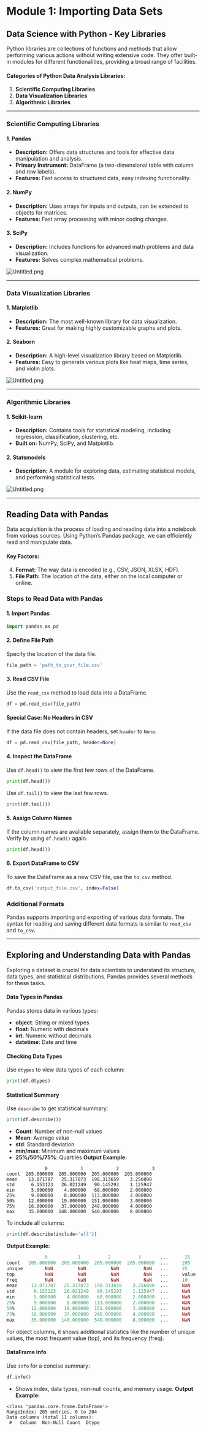 

# Module 1: Importing Data Sets
## Data Science with Python - Key Libraries
Python libraries are collections of functions and methods that allow performing various actions without writing extensive code. They offer built-in modules for different functionalities, providing a broad range of facilities.
#### Categories of Python Data Analysis Libraries:
1. **Scientific Computing Libraries**
2. **Data Visualization Libraries**
3. **Algorithmic Libraries**

___
### Scientific Computing Libraries
#### 1. **Pandas**
- **Description:** Offers data structures and tools for effective data manipulation and analysis.
- **Primary Instrument:** DataFrame (a two-dimensional table with column and row labels).
- **Features:** Fast access to structured data, easy indexing functionality.
#### 2. **NumPy**
- **Description:** Uses arrays for inputs and outputs, can be extended to objects for matrices.
- **Features:** Fast array processing with minor coding changes.
#### 3. **SciPy**
- **Description:** Includes functions for advanced math problems and data visualization.
- **Features:** Solves complex mathematical problems.

![Untitled.png](https://prod-files-secure.s3.us-west-2.amazonaws.com/03e82b26-cccb-4906-bb56-adabcbdc0655/997ac361-58a8-4f04-bb0f-79fea4baa761/Untitled.png?X-Amz-Algorithm=AWS4-HMAC-SHA256&X-Amz-Content-Sha256=UNSIGNED-PAYLOAD&X-Amz-Credential=ASIAZI2LB466TMVFQFXG%2F20250205%2Fus-west-2%2Fs3%2Faws4_request&X-Amz-Date=20250205T091612Z&X-Amz-Expires=3600&X-Amz-Security-Token=IQoJb3JpZ2luX2VjECkaCXVzLXdlc3QtMiJHMEUCIQDlKN0irED615Ldcbw1v7uHOanse4zZtk5Ev0jLz5bK%2BAIgYvgE%2Bd0sOsqu4nqRaspKSQxaD5mCRUemsRVq9gBoDZ0q%2FwMIQhAAGgw2Mzc0MjMxODM4MDUiDEVFwYDtqfAXMpmDECrcA7WDs3Uuq6bKwgSI4lwgh7s9Ucl%2BDUTXSA%2BlErapyyPRAyjxnQYGYi8oFZZ3VRKFr6V0GLTycmPd6cI%2F1gDHkdX%2Frg4AD4ZKRHRjbPPamG5kBE5MVX51T7H3eOXH5uxX0ONmAogFVUj60h27KcjCWBrK7GzEQSNsnRgEw1ANRebOC%2BJeOZ2J8SA1FS6KHtPKjmCEpbCduTnBXEW8LJBG9V5aKsue1hcBJhIxLsg%2Bw9usUCTh%2F8dEhnUVA%2F%2Frb3yZBOtM6rucHByZWdBvFW7ZXGeZ1dh2FBnly0jHfKTg8qm2OLTxGuAsgXKHOE9DAXKadnjaUrm%2FfruML33xo8dRWxcYsdHTy55b7bR2jTAGXzr6SYH2WliZZ4FUCIN5av5vqXcRJDvV%2B%2FI3iGIkyf10%2FGWBnrUYbr2LlRLy8%2Bm%2FK9a1xV1Ok2bLG5IXiYglIRbgJbaUVZv6NIT6u365KpDY1br9NSE8ryY%2BA4qO10iuFNWB7RFGcPLM8JWJkblgcHsG3BfeE9wABQmSkEd8trSZXAp766Df00a0VUhUoa%2FWBTki5fYhJLZ0H6gra37m2xvgBNHuBY9srh9%2Fei5uaXMl8tTmtUyQ4F%2BRBJsPYyo%2FRKURA%2FzQGGfLpmZF1924MMXPjL0GOqUB0vHh4ha8vYoe9K3jkU5EyXDoijj8H9v1Q7JodBtILHZlwpSHrwzMXgjIvBatfOACvcDrkFlnT5gSSowJMN8LQ70y5n%2BhtsAEo7GfaaE4nmP1ojfzhLPki%2FJinCOge%2BuiZ44c3gej2v9WvX%2B%2BfOf3LYLo358z%2F9e9m%2BILJ8ge%2BJ2F5Zd3ahxDVWaobAZWXy3g%2FNORr2gps%2F%2BpizVDnw3jc2N6iUTE&X-Amz-Signature=c547fd834d7517a3d3129171762d235f5b6b889516e907cac560f556bedc7fbd&X-Amz-SignedHeaders=host&x-id=GetObject)
___
### Data Visualization Libraries
#### 1. **Matplotlib**
- **Description:** The most well-known library for data visualization.
- **Features:** Great for making highly customizable graphs and plots.
#### 2. **Seaborn**
- **Description:** A high-level visualization library based on Matplotlib.
- **Features:** Easy to generate various plots like heat maps, time series, and violin plots.

![Untitled.png](https://prod-files-secure.s3.us-west-2.amazonaws.com/03e82b26-cccb-4906-bb56-adabcbdc0655/733d1e42-5a53-4fd8-90c1-3d85254369a6/Untitled.png?X-Amz-Algorithm=AWS4-HMAC-SHA256&X-Amz-Content-Sha256=UNSIGNED-PAYLOAD&X-Amz-Credential=ASIAZI2LB466YQHFKS4B%2F20250205%2Fus-west-2%2Fs3%2Faws4_request&X-Amz-Date=20250205T091610Z&X-Amz-Expires=3600&X-Amz-Security-Token=IQoJb3JpZ2luX2VjECkaCXVzLXdlc3QtMiJGMEQCIFnQVhJcnDANc2SYz0CV798VGb8WkfiRGPuPSTSV%2BzwyAiAnYDip1vXC1xOjOYeHrpqPTiJX0YSc3As7ht3NG4aEjSr%2FAwhCEAAaDDYzNzQyMzE4MzgwNSIMqWf3Nb5q6aIzUpNMKtwDGcSeTNfRU4RYQnnhaejqdmK3FUIrysTsTsJ88BkAE2XtvA4zAWRcZRwCIno6xGVsSn%2F0U3y8ViVwB%2B0QGhNPScli%2BlUlj1PB%2FzBrT4TtEn%2Fkc8flNW5K%2BSodTnLd%2B97m6UOPVZmS%2FCbmIy7RoInV5zr6A7yr9XeGK4FklmXhfmzOuhM1tFPNm1d%2F%2F9EFBfHd3i%2FASnHf%2BM5vtSDYC4DjOZVkEkcYFvXFwKU6MRUPhiWCFlmdB4uY9JWkBXO%2BY1uA1m%2B1BJGSDNbO9e9pzb7PXrQJwhc0IZLLPtYVjPRAqsbCU4B37RstdzYTOvbyulUfi62adeRbhuGwm8y3KSBQExCxExAoLa0uFDzdIWwBhz56Jg5FduYe1YUclvNCR97RB9hTpMm6CNu7UX3y0wvJhL3%2FSckoxG06B5qcbRW6xjburoNmczRX4JcUpvp%2B9FuaES7xmQJ5n78W3wAqbi6WBkoZo4oQwUXPF5Da13JVCM4TuHixST%2BKM0T9ZRuX76ViucxMcayVxLlvYlh6HzY0eqbCvR9D3p9f3lkvnwl3iB%2FnER%2BF%2FkS3JB1K%2FuGde6qGkt1Fkp5LwqPFk%2FR8c%2B8i5VwkucN722v8ieaU4%2FHdZ9EUJw1O8rL9kfiOtfswhNCMvQY6pgEsJSVat6f5qJ0%2FM8rOkImOlABBizY5cAwX%2B5AHG6%2BNHTeDmrJnOkYlPH%2Fz85fq%2BgLXncCePo1HPZxoP9Can4Dlb36I6UtnhsIZ9a30zedUnvEnBbh2cmhtxl%2Fm4W6MoosCmAQUqR6BC8xnhFL2gt8heO3LDEcvfRz6ern9aRWrqXC8Jklz6A8irFZ1AzXDkf48SlzyjGXD3Pa98mjuvITGJcF9nxvO&X-Amz-Signature=434ad843109e03949e386d3b03770b783567f0c3c9b5bf6f3bc1e212cd7fbcd1&X-Amz-SignedHeaders=host&x-id=GetObject)
___
### Algorithmic Libraries
#### 1. **Scikit-learn**
- **Description:** Contains tools for statistical modeling, including regression, classification, clustering, etc.
- **Built on:** NumPy, SciPy, and Matplotlib.
#### 2. **Statsmodels**
- **Description:** A module for exploring data, estimating statistical models, and performing statistical tests.

![Untitled.png](https://prod-files-secure.s3.us-west-2.amazonaws.com/03e82b26-cccb-4906-bb56-adabcbdc0655/c62885f5-417d-4179-834f-d68f8f2bdf39/Untitled.png?X-Amz-Algorithm=AWS4-HMAC-SHA256&X-Amz-Content-Sha256=UNSIGNED-PAYLOAD&X-Amz-Credential=ASIAZI2LB466YQHFKS4B%2F20250205%2Fus-west-2%2Fs3%2Faws4_request&X-Amz-Date=20250205T091610Z&X-Amz-Expires=3600&X-Amz-Security-Token=IQoJb3JpZ2luX2VjECkaCXVzLXdlc3QtMiJGMEQCIFnQVhJcnDANc2SYz0CV798VGb8WkfiRGPuPSTSV%2BzwyAiAnYDip1vXC1xOjOYeHrpqPTiJX0YSc3As7ht3NG4aEjSr%2FAwhCEAAaDDYzNzQyMzE4MzgwNSIMqWf3Nb5q6aIzUpNMKtwDGcSeTNfRU4RYQnnhaejqdmK3FUIrysTsTsJ88BkAE2XtvA4zAWRcZRwCIno6xGVsSn%2F0U3y8ViVwB%2B0QGhNPScli%2BlUlj1PB%2FzBrT4TtEn%2Fkc8flNW5K%2BSodTnLd%2B97m6UOPVZmS%2FCbmIy7RoInV5zr6A7yr9XeGK4FklmXhfmzOuhM1tFPNm1d%2F%2F9EFBfHd3i%2FASnHf%2BM5vtSDYC4DjOZVkEkcYFvXFwKU6MRUPhiWCFlmdB4uY9JWkBXO%2BY1uA1m%2B1BJGSDNbO9e9pzb7PXrQJwhc0IZLLPtYVjPRAqsbCU4B37RstdzYTOvbyulUfi62adeRbhuGwm8y3KSBQExCxExAoLa0uFDzdIWwBhz56Jg5FduYe1YUclvNCR97RB9hTpMm6CNu7UX3y0wvJhL3%2FSckoxG06B5qcbRW6xjburoNmczRX4JcUpvp%2B9FuaES7xmQJ5n78W3wAqbi6WBkoZo4oQwUXPF5Da13JVCM4TuHixST%2BKM0T9ZRuX76ViucxMcayVxLlvYlh6HzY0eqbCvR9D3p9f3lkvnwl3iB%2FnER%2BF%2FkS3JB1K%2FuGde6qGkt1Fkp5LwqPFk%2FR8c%2B8i5VwkucN722v8ieaU4%2FHdZ9EUJw1O8rL9kfiOtfswhNCMvQY6pgEsJSVat6f5qJ0%2FM8rOkImOlABBizY5cAwX%2B5AHG6%2BNHTeDmrJnOkYlPH%2Fz85fq%2BgLXncCePo1HPZxoP9Can4Dlb36I6UtnhsIZ9a30zedUnvEnBbh2cmhtxl%2Fm4W6MoosCmAQUqR6BC8xnhFL2gt8heO3LDEcvfRz6ern9aRWrqXC8Jklz6A8irFZ1AzXDkf48SlzyjGXD3Pa98mjuvITGJcF9nxvO&X-Amz-Signature=5de6410326fc31179452b6a8df6aadf178ddb8e59d5af960fd8fb2f406c26292&X-Amz-SignedHeaders=host&x-id=GetObject)
___
## Reading Data with Pandas
Data acquisition is the process of loading and reading data into a notebook from various sources. Using Python’s Pandas package, we can efficiently read and manipulate data.
#### Key Factors:
4. **Format:** The way data is encoded (e.g., CSV, JSON, XLSX, HDF).
5. **File Path:** The location of the data, either on the local computer or online.
### Steps to Read Data with Pandas
#### 1. **Import Pandas**
```python
import pandas as pd
```
#### 2. **Define File Path**
Specify the location of the data file.
```python
file_path = 'path_to_your_file.csv'
```
#### 3. **Read CSV File**
Use the `read_csv` method to load data into a DataFrame.
```python
df = pd.read_csv(file_path)
```
#### Special Case: No Headers in CSV
If the data file does not contain headers, set `header` to `None`.
```python
df = pd.read_csv(file_path, header=None)
```
#### 4. **Inspect the DataFrame**
Use `df.head()` to view the first few rows of the DataFrame.
```python
print(df.head())
```
Use `df.tail()` to view the last few rows.
```python
print(df.tail())
```
#### 5. **Assign Column Names**
If the column names are available separately, assign them to the DataFrame.
Verify by using `df.head()` again.
```python
print(df.head())
```
#### 6. **Export DataFrame to CSV**
To save the DataFrame as a new CSV file, use the `to_csv` method.
```python
df.to_csv('output_file.csv', index=False)
```
### Additional Formats
Pandas supports importing and exporting of various data formats. The syntax for reading and saving different data formats is similar to `read_csv` and `to_csv`.
___
## Exploring and Understanding Data with Pandas
Exploring a dataset is crucial for data scientists to understand its structure, data types, and statistical distributions. Pandas provides several methods for these tasks.
#### Data Types in Pandas
Pandas stores data in various types:
- **object**: String or mixed types
- **float**: Numeric with decimals
- **int**: Numeric without decimals
- **datetime**: Date and time
#### Checking Data Types
Use `dtypes` to view data types of each column:
```python
print(df.dtypes)
```
#### Statistical Summary
Use `describe` to get statistical summary:
```python
print(df.describe())
```
- **Count**: Number of non-null values
- **Mean**: Average value
- **std**: Standard deviation
- **min/max**: Minimum and maximum values
- **25%/50%/75%**: Quartiles
**Output Example:**
```plain text
              0            1            2            3
count  205.000000  205.000000  205.000000  205.000000
mean    13.071707   25.317073  198.313659    3.256098
std      6.153123   26.021249   90.145293    1.125947
min      5.000000    4.000000   68.000000    2.000000
25%      9.000000    8.000000  113.000000    2.000000
50%     12.000000   19.000000  151.000000    3.000000
75%     16.000000   37.000000  248.000000    4.000000
max     35.000000  148.000000  540.000000    8.000000
```
To include all columns:
```python
print(df.describe(include='all'))
```
**Output Example:**
```r
              0           1          2          3       ...      25       26       27
count   205.000000  205.000000  205.000000  205.000000  ...     205      205      205
unique        NaN         NaN         NaN         NaN   ...     25       25       25
top           NaN         NaN         NaN         NaN   ...     value    value    value
freq          NaN         NaN         NaN         NaN   ...     10       10       10
mean     13.071707   25.317073  198.313659    3.256098  ...     NaN      NaN      NaN
std       6.153123   26.021249   90.145293    1.125947  ...     NaN      NaN      NaN
min       5.000000    4.000000   68.000000    2.000000  ...     NaN      NaN      NaN
25%       9.000000    8.000000  113.000000    2.000000  ...     NaN      NaN      NaN
50%      12.000000   19.000000  151.000000    3.000000  ...     NaN      NaN      NaN
75%      16.000000   37.000000  248.000000    4.000000  ...     NaN      NaN      NaN
max      35.000000  148.000000  540.000000    8.000000  ...     NaN      NaN      NaN
```
For object columns, it shows additional statistics like the number of unique values, the most frequent value (top), and its frequency (freq).
#### DataFrame Info
Use `info` for a concise summary:
```python
df.info()
```
- Shows index, data types, non-null counts, and memory usage.
**Output Example:**
```less
<class 'pandas.core.frame.DataFrame'>
RangeIndex: 205 entries, 0 to 204
Data columns (total 11 columns):
 #   Column  Non-Null Count  Dtype
